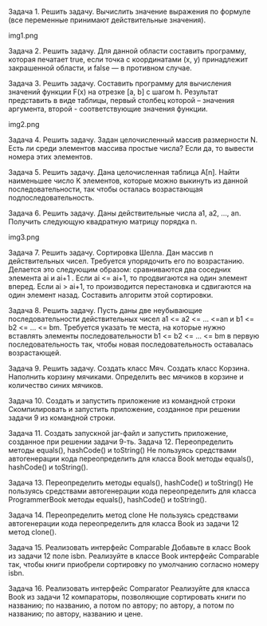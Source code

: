 Задача 1. Решить задачу. Вычислить значение выражения по формуле (все переменные принимают действительные значения).

img1.png

Задача 2. Решить задачу. Для данной области составить программу, которая печатает true, если точка с координатами (х, у) принадлежит закрашенной области, и false — в противном случае.

Задача 3. Решить задачу. Составить программу для вычисления значений функции F(x) на отрезке [а, b] с шагом h. Результат представить в виде таблицы, первый столбец которой – значения аргумента, второй - соответствующие значения функции.

img2.png

Задача 4. Решить задачу. Задан целочисленный массив размерности N. Есть ли среди элементов массива простые числа? Если да, то вывести номера этих элементов.

Задача 5. Решить задачу. Дана целочисленная таблица А[n]. Найти наименьшее число K элементов, которые можно выкинуть из данной последовательности, так чтобы осталась возрастающая подпоследовательность.

Задача 6. Решить задачу. Даны действительные числа a1, a2, …, an. Получить следующую квадратную матрицу порядка n.

img3.png

Задача 7. Решить задачу. Сортировка Шелла. Дан массив n действительных чисел. Требуется упорядочить его по возрастанию. Делается это следующим образом: сравниваются два соседних элемента ai и ai+1 . Если ai <= ai+1, то продвигаются на один элемент вперед. Если ai > ai+1, то производится перестановка и сдвигаются на один элемент назад. Составить алгоритм этой сортировки.

Задача 8. Решить задачу. Пусть даны две неубывающие последовательности действительных чисел a1 <= a2 <= … <=an и b1 <= b2 <= … <= bm. Требуется указать те места, на которые нужно вставлять элементы последовательности b1 <= b2 <= … <= bm в первую последовательность так, чтобы новая последовательность оставалась возрастающей.

Задача 9. Решить задачу. Создать класс Мяч. Создать класс Корзина. Наполнить корзину мячиками. Определить вес мячиков в корзине и количество синих мячиков.

Задача 10. Создать и запустить приложение из командной строки Скомпилировать и запустить приложение, созданное при решении задачи 9 из командной строки.

Задача 11. Создать запускной jar-файл и запустить приложение, созданное при решении задачи 9-ть. Задача 12. Переопределить методы equals(), hashCode() и toString() Не пользуясь средствами автогенерации кода переопределить для класса Book методы equals(), hashCode() и toString().

Задача 13. Переопределить методы equals(), hashCode() и toString() Не пользуясь средствами автогенерации кода переопределить для класса ProgrammerBook методы equals(), hashCode() и toString().

Задача 14. Переопределить метод clone Не пользуясь средствами автогенерации кода переопределить для класса Book из задачи 12 метод clone().

Задача 15. Реализовать интерфейс Comparable Добавьте в класс Book из задачи 12 поле isbn. Реализуйте в классе Book интерфейс Comparable так, чтобы книги приобрели сортировку по умолчанию согласно номеру isbn.

Задача 16. Реализовать интерфейс Comparator Реализуйте для класса Book из задачи 12 компараторы, позволяющие сортировать книги по названию; по названию, а потом по автору; по автору, а потом по названию; по автору, названию и цене.